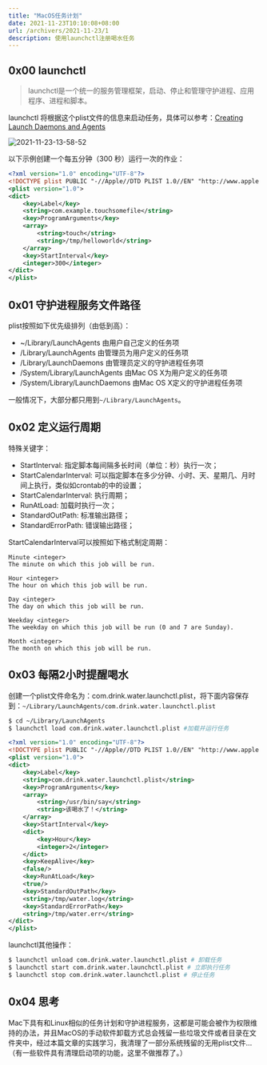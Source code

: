 ```yaml
---
title: "MacOS任务计划"
date: 2021-11-23T10:10:08+08:00
url: /archivers/2021-11-23/1
description: 使用launchctl注册喝水任务
---
```


## 0x00 launchctl

> launchctl是一个统一的服务管理框架，启动、停止和管理守护进程、应用程序、进程和脚本。

launchctl 将根据这个plist文件的信息来启动任务，具体可以参考：[Creating Launch Daemons and Agents](https://developer.apple.com/library/archive/documentation/MacOSX/Conceptual/BPSystemStartup/Chapters/CreatingLaunchdJobs.html)

![2021-11-23-13-58-52](https://rvn0xsy.oss-cn-shanghai.aliyuncs.com/8a764ab750d11bcd3dfbed0f17081f5d.png)

以下示例创建一个每五分钟（300 秒）运行一次的作业：


```xml
<?xml version="1.0" encoding="UTF-8"?>
<!DOCTYPE plist PUBLIC "-//Apple//DTD PLIST 1.0//EN" "http://www.apple.com/DTDs/PropertyList-1.0.dtd">
<plist version="1.0">
<dict>
    <key>Label</key>
    <string>com.example.touchsomefile</string>
    <key>ProgramArguments</key>
    <array>
        <string>touch</string>
        <string>/tmp/helloworld</string>
    </array>
    <key>StartInterval</key>
    <integer>300</integer>
</dict>
</plist>
```

## 0x01 守护进程服务文件路径

plist按照如下优先级排列（由低到高）：

* ~/Library/LaunchAgents 由用户自己定义的任务项
* /Library/LaunchAgents 由管理员为用户定义的任务项
* /Library/LaunchDaemons 由管理员定义的守护进程任务项
* /System/Library/LaunchAgents 由Mac OS X为用户定义的任务项
* /System/Library/LaunchDaemons 由Mac OS X定义的守护进程任务项

一般情况下，大部分都只用到`~/Library/LaunchAgents`。

## 0x02 定义运行周期

特殊关键字：
* StartInterval: 指定脚本每间隔多长时间（单位：秒）执行一次；
* StartCalendarInterval: 可以指定脚本在多少分钟、小时、天、星期几、月时间上执行，类似如crontab的中的设置；
* StartCalendarInterval: 执行周期；
* RunAtLoad: 加载时执行一次；
* StandardOutPath: 标准输出路径；
* StandardErrorPath: 错误输出路径；

StartCalendarInterval可以按照如下格式制定周期：

```
Minute <integer>
The minute on which this job will be run.

Hour <integer>
The hour on which this job will be run.

Day <integer>
The day on which this job will be run.

Weekday <integer>
The weekday on which this job will be run (0 and 7 are Sunday).

Month <integer>
The month on which this job will be run.
```

## 0x03 每隔2小时提醒喝水

创建一个plist文件命名为：com.drink.water.launchctl.plist，将下面内容保存到：`~/Library/LaunchAgents/com.drink.water.launchctl.plist`

```bash
$ cd ~/Library/LaunchAgents
$ launchctl load com.drink.water.launchctl.plist #加载并运行任务
```

```xml
<?xml version="1.0" encoding="UTF-8"?>
<!DOCTYPE plist PUBLIC "-//Apple//DTD PLIST 1.0//EN" "http://www.apple.com/DTDs/PropertyList-1.0.dtd">
<plist version="1.0">
<dict>
    <key>Label</key>
    <string>com.drink.water.launchctl.plist</string>
    <key>ProgramArguments</key>
    <array>
        <string>/usr/bin/say</string>
        <string>该喝水了！</string>
    </array>
    <key>StartInterval</key>
    <dict>
        <key>Hour</key>
        <integer>2</integer>
    </dict>
    <key>KeepAlive</key>
    <false/>
    <key>RunAtLoad</key>
    <true/>
    <key>StandardOutPath</key>
    <string>/tmp/water.log</string>
    <key>StandardErrorPath</key>
    <string>/tmp/water.err</string>
</dict>
</plist>
```

launchctl其他操作：

```bash
$ launchctl unload com.drink.water.launchctl.plist # 卸载任务
$ launchctl start com.drink.water.launchctl.plist # 立即执行任务
$ launchctl stop com.drink.water.launchctl.plist # 停止任务
```

## 0x04 思考

Mac下具有和Linux相似的任务计划和守护进程服务，这都是可能会被作为权限维持的办法，并且MacOS的手动软件卸载方式总会残留一些垃圾文件或者目录在文件夹中，经过本篇文章的实践学习，我清理了一部分系统残留的无用plist文件...（有一些软件具有清理启动项的功能，这里不做推荐了。）